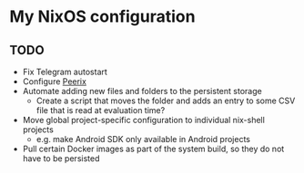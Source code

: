 # My NixOS configuration

## TODO

* Fix Telegram autostart
* Configure [Peerix](https://github.com/cid-chan/peerix)
* Automate adding new files and folders to the persistent storage
  * Create a script that moves the folder and adds an entry to some CSV file that is read at evaluation time?
* Move global project-specific configuration to individual nix-shell projects
  * e.g. make Android SDK only available in Android projects
* Pull certain Docker images as part of the system build, so they do not have to be persisted
